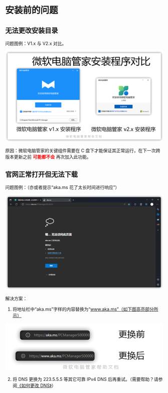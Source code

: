 # 安装前的问题

## 无法更改安装目录
问题图例：V1.x 与 V2.x 对比。

![](../assets/problem-solving/before-installing/select-installation-folder.png)

原因：微软电脑管家的关键组件需要在 C 盘下才能保证其正常运行，在下一次跨版本更新之前 <font color=red>**可能都不会**</font> 再次加入此功能。

## 官网正常打开但无法下载
问题图例：（亦或者提示“aka.ms 花了太长时间进行响应”）

![](../assets/problem-solving/before-installing/refused-to-connected.png)

解决方案：
1. 将地址栏中“aka.ms”字样的内容替换为“www.aka.ms”（如下图高亮部分所示）

![](../assets/problem-solving/before-installing/replacement.png)

2. 将 DNS 更换为 223.5.5.5 等其它可靠 IPv4 DNS 后再重试。（需要帮助？请参阅[《如何更改 DNS》](../appendix/change-DNS)）